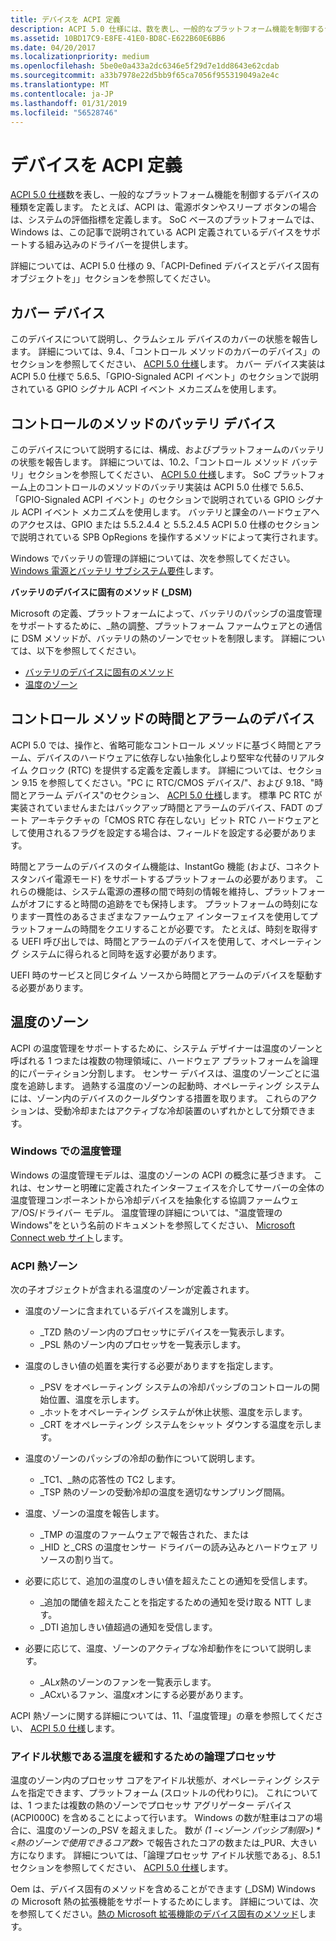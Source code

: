 ```yaml
---
title: デバイスを ACPI 定義
description: ACPI 5.0 仕様には、数を表し、一般的なプラットフォーム機能を制御するデバイスの種類が定義されています。
ms.assetid: 10BD17C9-E8FE-41E0-BD8C-E622B60E6BB6
ms.date: 04/20/2017
ms.localizationpriority: medium
ms.openlocfilehash: 5be0e0a433a2dc6346e5f29d7e1dd8643e62cdab
ms.sourcegitcommit: a33b7978e22d5bb9f65ca7056f955319049a2e4c
ms.translationtype: MT
ms.contentlocale: ja-JP
ms.lasthandoff: 01/31/2019
ms.locfileid: "56528746"
---
```

# <a name="acpi-defined-devices"></a>デバイスを ACPI 定義


[ACPI 5.0 仕様](https://www.uefi.org/specifications)数を表し、一般的なプラットフォーム機能を制御するデバイスの種類を定義します。 たとえば、ACPI は、電源ボタンやスリープ ボタンの場合は、システムの評価指標を定義します。 SoC ベースのプラットフォームでは、Windows は、この記事で説明されている ACPI 定義されているデバイスをサポートする組み込みのドライバーを提供します。

詳細については、ACPI 5.0 仕様の 9、「ACPI-Defined デバイスとデバイス固有オブジェクトを」」セクションを参照してください。

## <a href="" id="lid"></a>カバー デバイス


このデバイスについて説明し、クラムシェル デバイスのカバーの状態を報告します。 詳細については、9.4、「コントロール メソッドのカバーのデバイス」のセクションを参照してください、 [ACPI 5.0 仕様](https://www.uefi.org/specifications)します。 カバー デバイス実装は ACPI 5.0 仕様で 5.6.5、「GPIO-Signaled ACPI イベント」のセクションで説明されている GPIO シグナル ACPI イベント メカニズムを使用します。

## <a href="" id="battery"></a>コントロールのメソッドのバッテリ デバイス


このデバイスについて説明するには、構成、およびプラットフォームのバッテリの状態を報告します。 詳細については、10.2、「コントロール メソッド バッテリ」セクションを参照してください、 [ACPI 5.0 仕様](https://www.uefi.org/specifications)します。 SoC プラットフォーム上のコントロールのメソッドのバッテリ実装は ACPI 5.0 仕様で 5.6.5、「GPIO-Signaled ACPI イベント」のセクションで説明されている GPIO シグナル ACPI イベント メカニズムを使用します。 バッテリと課金のハードウェアへのアクセスは、GPIO または 5.5.2.4.4 と 5.5.2.4.5 ACPI 5.0 仕様のセクションで説明されている SPB OpRegions を操作するメソッドによって実行されます。

Windows でバッテリの管理の詳細については、次を参照してください。 [Windows 電源とバッテリ サブシステム要件](https://msdn.microsoft.com/library/windows/hardware/mt614876)します。

**バッテリのデバイスに固有のメソッド (\_DSM)**

Microsoft の定義、プラットフォームによって、バッテリのパッシブの温度管理をサポートするために、\_熱の調整、プラットフォーム ファームウェアとの通信に DSM メソッドが、バッテリの熱のゾーンでセットを制限します。 詳細については、以下を参照してください。

-   [バッテリのデバイスに固有のメソッド](battery-device-specific-method.md)
-   [温度のゾーン](#thermal)

## <a href="" id="time"></a>コントロール メソッドの時間とアラームのデバイス


ACPI 5.0 では、操作と、省略可能なコントロール メソッドに基づく時間とアラーム、デバイスのハードウェアに依存しない抽象化しより堅牢な代替のリアルタイム クロック (RTC) を提供する定義を定義します。 詳細については、セクション 9.15 を参照してください。"PC に RTC/CMOS デバイス/"、および 9.18、"時間とアラーム デバイス"のセクション、 [ACPI 5.0 仕様](https://www.uefi.org/specifications)します。 標準 PC RTC が実装されていませんまたはバックアップ時間とアラームのデバイス、FADT のブート アーキテクチャの「CMOS RTC 存在しない」ビット RTC ハードウェアとして使用されるフラグを設定する場合は、フィールドを設定する必要があります。

時間とアラームのデバイスのタイム機能は、InstantGo 機能 (および、コネクト スタンバイ電源モード) をサポートするプラットフォームの必要があります。 これらの機能は、システム電源の遷移の間で時刻の情報を維持し、プラットフォームがオフにすると時間の追跡をでも保持します。 プラットフォームの時刻になります一貫性のあるさまざまなファームウェア インターフェイスを使用してプラットフォームの時間をクエリすることが必要です。 たとえば、時刻を取得する UEFI 呼び出しでは、時間とアラームのデバイスを使用して、オペレーティング システムに得られると同時を返す必要があります。

UEFI 時のサービスと同じタイム ソースから時間とアラームのデバイスを駆動する必要があります。

## <a href="" id="thermal"></a>温度のゾーン


ACPI の温度管理をサポートするために、システム デザイナーは温度のゾーンと呼ばれる 1 つまたは複数の物理領域に、ハードウェア プラットフォームを論理的にパーティション分割します。 センサー デバイスは、温度のゾーンごとに温度を追跡します。 過熱する温度のゾーンの起動時、オペレーティング システムには、ゾーン内のデバイスのクールダウンする措置を取ります。 これらのアクションは、受動冷却またはアクティブな冷却装置のいずれかとして分類できます。

### <a name="thermal-management-in-windows"></a>Windows での温度管理

Windows の温度管理モデルは、温度のゾーンの ACPI の概念に基づきます。 これは、センサーと明確に定義されたインターフェイスを介してサーバーの全体の温度管理コンポーネントから冷却デバイスを抽象化する協調ファームウェア/OS/ドライバー モデル。 温度管理の詳細については、"温度管理の Windows"をという名前のドキュメントを参照してください、 [Microsoft Connect web サイト](http://connect.microsoft.com/site1304/Downloads/DownloadDetails.aspx?DownloadID=48106)します。

### <a name="acpi-thermal-zones"></a>ACPI 熱ゾーン

次の子オブジェクトが含まれる温度のゾーンが定義されます。

-   温度のゾーンに含まれているデバイスを識別します。

    -   \_TZD 熱のゾーン内のプロセッサにデバイスを一覧表示します。
    -   \_PSL 熱のゾーン内のプロセッサを一覧表示します。
-   温度のしきい値の処置を実行する必要がありますを指定します。

    -   \_PSV をオペレーティング システムの冷却パッシブのコントロールの開始位置、温度を示します。
    -   \_ホットをオペレーティング システムが休止状態、温度を示します。
    -   \_CRT をオペレーティング システムをシャット ダウンする温度を示します。
-   温度のゾーンのパッシブの冷却の動作について説明します。

    -   \_TC1、\_熱の応答性の TC2 します。
    -   \_TSP 熱のゾーンの受動冷却の温度を適切なサンプリング間隔。
-   温度、ゾーンの温度を報告します。

    -   \_TMP の温度のファームウェアで報告された、または
    -   \_HID と\_CRS の温度センサー ドライバーの読み込みとハードウェア リソースの割り当て。
-   必要に応じて、追加の温度のしきい値を超えたことの通知を受信します。

    -   \_追加の閾値を超えたことを指定するための通知を受け取る NTT します。
    -   \_DTI 追加しきい値超過の通知を受信します。
-   必要に応じて、温度、ゾーンのアクティブな冷却動作をについて説明します。

    -   \_AL*x*熱のゾーンのファンを一覧表示します。
    -   \_AC*x*いるファン、温度*x*オンにする必要があります。

ACPI 熱ゾーンに関する詳細については、11、「温度管理」の章を参照してください、 [ACPI 5.0 仕様](https://www.uefi.org/specifications)します。

### <a name="logical-processor-idling-as-a-thermal-mitigation"></a>アイドル状態である温度を緩和するための論理プロセッサ

温度のゾーン内のプロセッサ コアをアイドル状態が、オペレーティング システムを指定できます、プラットフォーム (スロットルの代わりに)。 これについては、1 つまたは複数の熱のゾーンでプロセッサ アグリゲーター デバイス (ACPI000C) を含めることによって行います。 Windows の数が駐車はコアの場合に、温度のゾーンの\_PSV を超えました。 数が *(1 -&lt;ゾーン パッシブ制限&gt;) \* &lt;熱のゾーンで使用できるコア数&gt;* で報告されたコアの数または\_PUR、大きい方になります。 詳細については、「論理プロセッサ アイドル状態である」、8.5.1 セクションを参照してください、 [ACPI 5.0 仕様](https://www.uefi.org/specifications)します。

Oem は、デバイス固有のメソッドを含めることができます (\_DSM) Windows の Microsoft 熱の拡張機能をサポートするためにします。 詳細については、次を参照してください。[熱の Microsoft 拡張機能のデバイス固有のメソッド](device-specific-method-for-microsoft-thermal-extensions.md)します。

 

 




